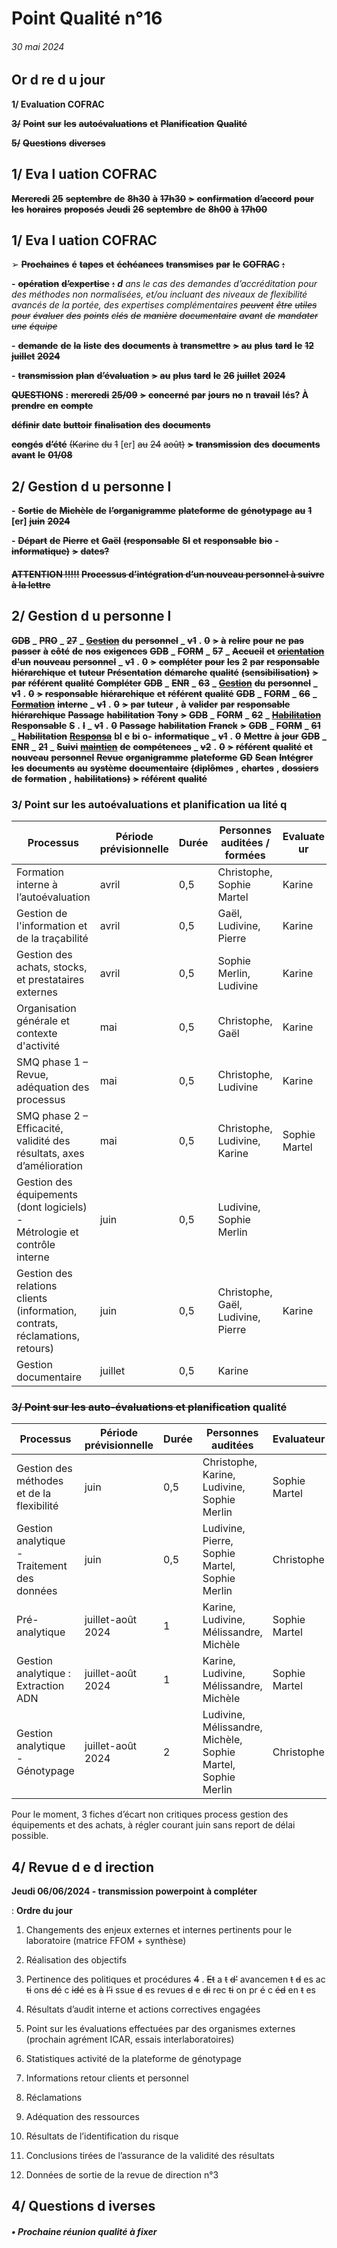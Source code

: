 # Point Qualité n°16

###### 30 mai 2024

## Or d re d u jour

**1/ Evaluation COFRAC**

~~**3/**~~ ~~**Point**~~ ~~**sur**~~ ~~**les**~~ ~~**autoévaluations**~~ ~~**et**~~ ~~**Planification**~~ ~~**Qualité**~~

~~**5/**~~ ~~**Questions**~~ ~~**diverses**~~

## 1/ Eva l uation COFRAC

~~**Mercredi**~~ ~~**25**~~ ~~**septembre**~~ ~~**de**~~ ~~**8h30**~~ ~~**à**~~ ~~**17h30**~~ ~~**>**~~ ~~**confirmation**~~ ~~**d’accord**~~ ~~**pour**~~ ~~**les**~~ ~~**horaires**~~ ~~**proposés**~~
~~**Jeudi**~~ ~~**26**~~ ~~**septembre**~~ ~~**de**~~ ~~**8h00**~~ ~~**à**~~ ~~**17h00**~~

## 1/ Eva l uation COFRAC

➢ ~~**Prochaines**~~ **é** ~~**tapes**~~ ~~**et**~~ ~~**échéances**~~ ~~**transmises**~~ ~~**par**~~ ~~**le**~~ ~~**COFRAC**~~ ~~**:**~~

**-** ~~**opération**~~ ~~**d’expertise**~~ ~~**:**~~ _**d**_ _ans le cas des demandes d’accréditation pour des méthodes non_
_normalisées, et/ou incluant des niveaux de flexibilité avancés de la portée, des expertises complémentaires_
~~_peuvent_~~ ~~_être_~~ ~~_utiles_~~ ~~_pour_~~ ~~_évaluer_~~ ~~_des_~~ ~~_points_~~ ~~_clés_~~ ~~_de_~~ ~~_manière_~~ ~~_documentaire_~~ ~~_avant_~~ ~~_de_~~ ~~_mandater_~~ ~~_une_~~ ~~_équipe_~~

**-** ~~**demande**~~ ~~**de**~~ ~~**la**~~ ~~**liste**~~ ~~**des**~~ ~~**documents**~~ ~~**à**~~ ~~**transmettre**~~ ~~**>**~~ ~~**au**~~ ~~**plus**~~ ~~**tard**~~ ~~**le**~~ ~~**12**~~ ~~**juillet**~~ ~~**2024**~~

**-** ~~**transmission**~~ ~~**plan**~~ ~~**d’évaluation**~~ ~~**>**~~ ~~**au**~~ ~~**plus**~~ ~~**tard**~~ ~~**le**~~ ~~**26**~~ ~~**juillet**~~ ~~**2024**~~

~~**QUESTIONS**~~ **:** ~~**mercredi**~~ ~~**25/09**~~ ~~**>**~~ ~~**concerné**~~ ~~**par**~~ ~~**jours**~~ ~~**no**~~ **n** ~~**travail**~~ **lés? À** ~~**prendre**~~ ~~**en**~~ ~~**compte**~~

~~**définir**~~ ~~**date**~~ ~~**buttoir**~~ ~~**finalisation**~~ ~~**des**~~ ~~**documents**~~

~~**congés**~~ ~~**d’été**~~ ~~(Karine~~ ~~du~~ ~~1~~ [er] ~~au~~ ~~24~~ ~~août)~~ ~~**>**~~ ~~**transmission**~~ ~~**des**~~ ~~**documents**~~ ~~**avant**~~ ~~**le**~~ ~~**01/08**~~

## 2/ Gestion d u personne l

**-** ~~**Sortie**~~ ~~**de**~~ ~~**Michèle**~~ ~~**de**~~ ~~**l’organigramme**~~ ~~**plateforme**~~ ~~**de**~~ ~~**génotypage**~~ ~~**au**~~ ~~**1**~~ **[er]** ~~**juin**~~ ~~**2024**~~

**-** ~~**Départ**~~ ~~**de**~~ ~~**Pierre**~~ ~~**et**~~ ~~**Gaël**~~ ~~**(responsable**~~ ~~**SI**~~ ~~**et**~~ ~~**responsable**~~ ~~**bio**~~ **-** ~~**informatique)**~~ ~~**>**~~ ~~**dates?**~~
#### ~~**ATTENTION !!!!!**~~ ~~**Processus d’intégration d’un nouveau personnel à suivre à la lettre**~~

## 2/ Gestion d u personne l

~~**GDB**~~ **_** ~~**PRO**~~ **_** ~~**27**~~ **_** ~~**[Gestion](https://genesdiffusion.sharepoint.com/:b:/s/GDBiotech-ISO17025/ETW3yhDsUHBEtjIsdELdpnsBE8UKqk3gIsk__aF1wtNb2w?e=n3Jdz4)**~~ ~~**du**~~ ~~**personnel**~~ **_** ~~**v1**~~ **.** ~~**0**~~ ~~**>**~~ ~~**à**~~ ~~**relire**~~ ~~**pour**~~ ~~**ne**~~ ~~**pas**~~ ~~**passer**~~ ~~**à**~~ ~~**côté**~~ ~~**de**~~ ~~**nos**~~ ~~**exigences**~~
~~**GDB**~~ **_** ~~**FORM**~~ **_** ~~**57**~~ **_** ~~**Accueil**~~ ~~**et**~~ ~~**[orientation](https://genesdiffusion.sharepoint.com/:b:/s/GDBiotech-ISO17025/EVt0kGOohcBIhkN-qWWghIoBmoyWlPq9V6V1kgjZLHF7BQ?e=ucs21Q)**~~ ~~**d'un**~~ ~~**nouveau**~~ ~~**personnel**~~ **_** ~~**v1**~~ **.** ~~**0**~~ ~~**>**~~ ~~**compléter**~~ ~~**pour**~~ ~~**les**~~ ~~**2**~~ ~~**par**~~
~~**responsable**~~ ~~**hiérarchique**~~ ~~**et**~~ ~~**tuteur**~~
~~**Présentation**~~ ~~**démarche**~~ ~~**qualité**~~ ~~**(sensibilisation)**~~ ~~**>**~~ ~~**par**~~ ~~**référent**~~ ~~**qualité**~~
~~**Compléter**~~ ~~**GDB**~~ **_** ~~**ENR**~~ **_** ~~**63**~~ **_** ~~**[Gestion](https://genesdiffusion.sharepoint.com/:x:/s/GDBiotech-ISO17025/EaMAYGcQ-ctOobFmP0RhzDcBpa3atTAljtraebEYsxAvbA?e=Lfo8rE)**~~ ~~**du**~~ ~~**personnel**~~ **_** ~~**v1**~~ **.** ~~**0**~~ ~~**>**~~ ~~**responsable**~~ ~~**hiérarchique**~~ ~~**et**~~ ~~**référent**~~ ~~**qualité**~~
~~**GDB**~~ **_** ~~**FORM**~~ **_** ~~**66**~~ **_** ~~**[Formation](https://genesdiffusion.sharepoint.com/:w:/s/GDBiotech-ISO17025/ET-kmcVw5IVAiY4UMg5TNmYBW_jk6Sq-CFjfYmyB3jBYtw?e=iElNUO)**~~ ~~**interne**~~ **_** ~~**v1**~~ **.** ~~**0**~~ ~~**>**~~ ~~**par**~~ ~~**tuteur**~~ **,** ~~**à**~~ ~~**valider**~~ ~~**par**~~ ~~**responsable**~~ ~~**hiérarchique**~~
~~**Passage**~~ ~~**habilitation**~~ ~~**Tony**~~ ~~**>**~~ ~~**GDB**~~ **_** ~~**FORM**~~ **_** ~~**62**~~ **_** ~~**[Habilitation](https://genesdiffusion.sharepoint.com/:w:/s/GDBiotech-ISO17025/EbjWH3OHM3NDkd1eqS1EtHAB000g0y5RR5Of8FvrEh5Lcg?e=GvmHTz)**~~ ~~**Responsable**~~ ~~**S**~~ **.** ~~**I**~~ **_** ~~**v1**~~ **.** ~~**0**~~
~~**Passage**~~ ~~**habilitation**~~ ~~**Franck**~~ ~~**>**~~ ~~**GDB**~~ **_** ~~**FORM**~~ **_** ~~**61**~~ **_** ~~**Habilitation**~~ ~~**[Responsa](https://genesdiffusion.sharepoint.com/:w:/s/GDBiotech-ISO17025/ERRw1dTramtLqwLI56Myfn0BpsZXyZJBTm2hQDSdv2Rnbw?e=kThL5J)**~~ **bl** ~~**e**~~ ~~**bi**~~ **o-** ~~**informatique**~~ **_** ~~**v1**~~ **.** ~~**0**~~
~~**Mettre**~~ ~~**à**~~ ~~**jour**~~ ~~**GDB**~~ **_** ~~**ENR**~~ **_** ~~**21**~~ **_** ~~**Suivi**~~ ~~**[maintien](https://genesdiffusion.sharepoint.com/:x:/s/GDBiotech-ISO17025/EQuePIBEq6RJkxgrUaH8RJEBscxagLas3MxOfevh7eY2sg?e=iB6ltC)**~~ ~~**de**~~ ~~**compétences**~~ **_** ~~**v2**~~ **.** ~~**0**~~ ~~**>**~~ ~~**référent**~~ ~~**qualité**~~ ~~**et**~~ ~~**nouveau**~~
~~**personnel**~~
~~**Revue**~~ ~~**organigramme**~~ ~~**plateforme**~~ ~~**GD**~~ ~~**Scan**~~
~~**Intégrer**~~ ~~**les**~~ ~~**documents**~~ ~~**au**~~ ~~**système**~~ ~~**documentaire**~~ ~~**(diplômes**~~ **,** ~~**chartes**~~ **,** ~~**dossiers**~~ ~~**de**~~ ~~**formation**~~ **,**
~~**habilitations)**~~ ~~**>**~~ ~~**référent**~~ ~~**qualité**~~

### 3/ Point sur les autoévaluations et planification ua lité q


















|Processus|Période<br>prévisionnelle|Durée|Personnes auditées /<br>formées|Evaluate<br>ur|Dates<br>arrêtées|
|---|---|---|---|---|---|
|Formation interne à l’autoévaluation|avril|0,5|Christophe, Sophie Martel|Karine|04/04 ap-midi|
|Gestion de l'information et de la traçabilité|avril|0,5|Gaël, Ludivine, Pierre|Karine|03/06|
|Gestion des achats, stocks, et prestataires<br>externes|avril|0,5|Sophie Merlin, Ludivine|Karine|18/04|
|Organisation générale et contexte d'activité|mai|0,5|Christophe, Gaël|Karine|03/06|
|SMQ phase 1 – Revue, adéquation des<br>processus|mai|0,5|Christophe, Ludivine|Karine|16/05|
|SMQ phase 2 – Efficacité, validité des<br>résultats, axes d’amélioration|mai|0,5|Christophe, Ludivine,<br>Karine|Sophie<br>Martel|16/05 reporté<br>13/06 matin|
|Gestion des équipements (dont logiciels) -<br>Métrologie et contrôle interne|juin|0,5|Ludivine, Sophie Merlin||18/04|
|Gestion des relations clients (information,<br>contrats, réclamations, retours)|juin|0,5|Christophe, Gaël,<br>Ludivine, Pierre|Karine|03/06|
|Gestion documentaire|juillet|0,5|Karine||03/07 ap-midi|

### ~~3/ Point sur les auto-évaluations et planification~~ qualité














|Processus|Période<br>prévisionnelle|Durée|Personnes auditées|Evaluateur|Dates<br>arrêtées|
|---|---|---|---|---|---|
|Gestion des méthodes et de la flexibilité|juin|0,5|Christophe, Karine,<br>Ludivine, Sophie Merlin|Sophie<br>Martel|27 et 28/06|
|Gestion analytique - Traitement des<br>données|juin|0,5|Ludivine, Pierre, Sophie<br>Martel, Sophie Merlin|Christophe|27 et 28/06|
|Pré-analytique|juillet-août<br>2024|1|Karine, Ludivine,<br>Mélissandre, Michèle|Sophie<br>Martel|27 et 28/06|
|Gestion analytique : Extraction ADN|juillet-août<br>2024|1|Karine, Ludivine,<br>Mélissandre, Michèle|Sophie<br>Martel|27 et 28/06|
|Gestion analytique - Génotypage|juillet-août<br>2024|2|Ludivine, Mélissandre,<br>Michèle, Sophie Martel,<br>Sophie Merlin|Christophe|27 et 28/06|


Pour le moment, 3 fiches d’écart non critiques process gestion des équipements et des achats, à régler
courant juin sans report de délai possible.

## 4/ Revue d e d irection

**Jeudi 06/06/2024 - transmission powerpoint à compléter**

:
**Ordre du jour**

1. Changements des enjeux externes et internes pertinents pour le laboratoire (matrice FFOM + synthèse)
2. Réalisation des objectifs
3. Pertinence des politiques et procédures
~~4~~ . ~~Et~~ a ~~t~~ ~~d’~~ avancemen ~~t~~ ~~d~~ es ac ~~ti~~ ons ~~dé~~ c ~~idé~~ es ~~à~~ ~~l’i~~ ssue ~~d~~ es revues ~~d~~ e ~~di~~ rec ~~ti~~ on pr ~~é~~ c ~~éd~~ en ~~t~~ es
5. Résultats d’audit interne et actions correctives engagées
6. Point sur les évaluations effectuées par des organismes externes (prochain agrément ICAR, essais
interlaboratoires)

7. Statistiques activité de la plateforme de génotypage
8. Informations retour clients et personnel
9. Réclamations
10. Adéquation des ressources
11. Résultats de l’identification du risque
12. Conclusions tirées de l’assurance de la validité des résultats

13. Données de sortie de la revue de direction n°3

## 4/ Questions d iverses
##### • **Prochaine réunion qualité à fixer**

